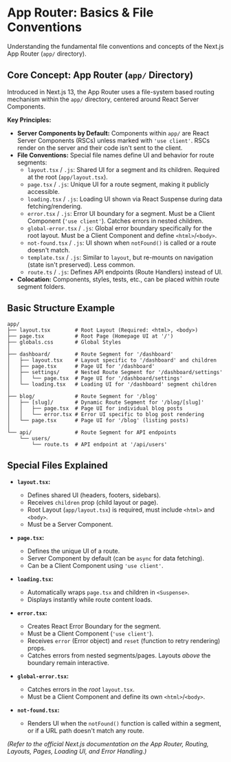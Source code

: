 # App Router: Basics & File Conventions

Understanding the fundamental file conventions and concepts of the Next.js App Router (`app/` directory).

## Core Concept: App Router (`app/` Directory)

Introduced in Next.js 13, the App Router uses a file-system based routing mechanism within the `app/` directory, centered around React Server Components.

**Key Principles:**

*   **Server Components by Default:** Components within `app/` are React Server Components (RSCs) unless marked with `'use client'`. RSCs render on the server and their code isn't sent to the client.
*   **File Conventions:** Special file names define UI and behavior for route segments:
    *   `layout.tsx` / `.js`: Shared UI for a segment and its children. Required at the root (`app/layout.tsx`).
    *   `page.tsx` / `.js`: Unique UI for a route segment, making it publicly accessible.
    *   `loading.tsx` / `.js`: Loading UI shown via React Suspense during data fetching/rendering.
    *   `error.tsx` / `.js`: Error UI boundary for a segment. Must be a Client Component (`'use client'`). Catches errors in nested children.
    *   `global-error.tsx` / `.js`: Global error boundary specifically for the root layout. Must be a Client Component and define `<html>`/`<body>`.
    *   `not-found.tsx` / `.js`: UI shown when `notFound()` is called or a route doesn't match.
    *   `template.tsx` / `.js`: Similar to `layout`, but re-mounts on navigation (state isn't preserved). Less common.
    *   `route.ts` / `.js`: Defines API endpoints (Route Handlers) instead of UI.
*   **Colocation:** Components, styles, tests, etc., can be placed within route segment folders.

## Basic Structure Example

```
app/
├── layout.tsx        # Root Layout (Required: <html>, <body>)
├── page.tsx          # Root Page (Homepage UI at '/')
├── globals.css       # Global Styles
│
├── dashboard/        # Route Segment for '/dashboard'
│   ├── layout.tsx    # Layout specific to '/dashboard' and children
│   ├── page.tsx      # Page UI for '/dashboard'
│   ├── settings/     # Nested Route Segment for '/dashboard/settings'
│   │   └── page.tsx  # Page UI for '/dashboard/settings'
│   └── loading.tsx   # Loading UI for '/dashboard' segment children
│
├── blog/             # Route Segment for '/blog'
│   ├── [slug]/       # Dynamic Route Segment for '/blog/[slug]'
│   │   ├── page.tsx  # Page UI for individual blog posts
│   │   └── error.tsx # Error UI specific to blog post rendering
│   └── page.tsx      # Page UI for '/blog' (listing posts)
│
└── api/              # Route Segment for API endpoints
    └── users/
        └── route.ts  # API endpoint at '/api/users'
```

## Special Files Explained

*   **`layout.tsx`:**
    *   Defines shared UI (headers, footers, sidebars).
    *   Receives `children` prop (child layout or page).
    *   Root Layout (`app/layout.tsx`) is required, must include `<html>` and `<body>`.
    *   Must be a Server Component.

*   **`page.tsx`:**
    *   Defines the unique UI of a route.
    *   Server Component by default (can be `async` for data fetching).
    *   Can be a Client Component using `'use client'`.

*   **`loading.tsx`:**
    *   Automatically wraps `page.tsx` and children in `<Suspense>`.
    *   Displays instantly while route content loads.

*   **`error.tsx`:**
    *   Creates React Error Boundary for the segment.
    *   Must be a Client Component (`'use client'`).
    *   Receives `error` (Error object) and `reset` (function to retry rendering) props.
    *   Catches errors from nested segments/pages. Layouts *above* the boundary remain interactive.

*   **`global-error.tsx`:**
    *   Catches errors in the *root* `layout.tsx`.
    *   Must be a Client Component and define its own `<html>`/`<body>`.

*   **`not-found.tsx`:**
    *   Renders UI when the `notFound()` function is called within a segment, or if a URL path doesn't match any route.

*(Refer to the official Next.js documentation on the App Router, Routing, Layouts, Pages, Loading UI, and Error Handling.)*